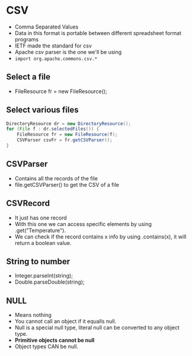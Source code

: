 # CSV

- Comma Separated Values
- Data in this format is portable between different spreadsheet format programs
- IETF made the standard for csv
- Apache csv parser is the one we'll be using
- `import org.apache.commons.csv.*`

## Select a file

- FileResource fr = new FileResource();

## Select various files

```JAVA
DirectoryResource dr = new DirectoryResource();
for (File f : dr.selectedFiles()) {
    FileResource fr = new FileResource(f);
    CSVParser csvFr = fr.getCSVParser();
}
```

## CSVParser

- Contains all the records of the file
- file.getCSVParser() to get the CSV of a file

## CSVRecord

- It just has one record
- With this one we can access specific elements by using .get("Temperature").
- We can check if the record contains x info by using .contains(x), it will return a boolean value.

## String to number

- Integer.parseInt(string);
- Double.parseDouble(string);

## NULL

- Means nothing
- You cannot call an object if it equalls null.
- Null is a special null type, literal null can be converted to any object type.
- **Primitive objects cannot be null**
- Object types CAN be null.

```

```
